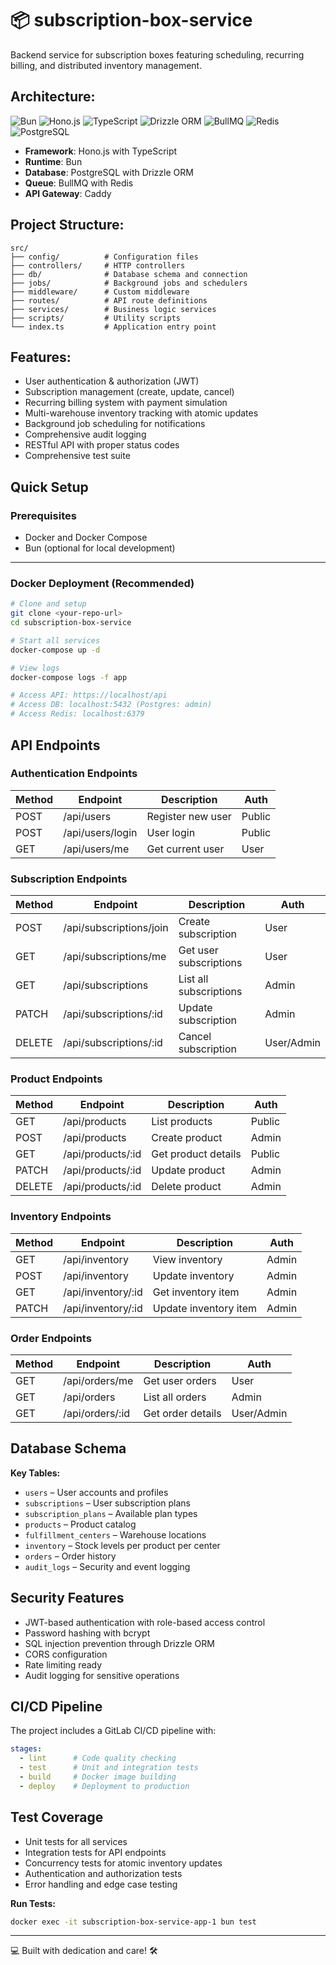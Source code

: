 # 📦 subscription-box-service
Backend service for subscription boxes featuring scheduling, recurring billing, and distributed inventory management.

## Architecture:
![Bun](https://img.shields.io/badge/Bun-000000?logo=bun&logoColor=white)
![Hono.js](https://img.shields.io/badge/Hono.js-FF5700?logo=hono&logoColor=white)
![TypeScript](https://img.shields.io/badge/TypeScript-3178C6?logo=typescript&logoColor=white)
![Drizzle ORM](https://img.shields.io/badge/Drizzle_ORM-3B82F6?logo=drizzle&logoColor=white)
![BullMQ](https://img.shields.io/badge/BullMQ-FF0000?logo=bullmq&logoColor=white)
![Redis](https://img.shields.io/badge/Redis-DC382D?logo=redis&logoColor=white)
![PostgreSQL](https://img.shields.io/badge/PostgreSQL-336791?logo=postgresql&logoColor=white)

- **Framework**: Hono.js with TypeScript
- **Runtime**: Bun
- **Database**: PostgreSQL with Drizzle ORM
- **Queue**: BullMQ with Redis
- **API Gateway**: Caddy

## Project Structure:
```plaintext
src/
├── config/          # Configuration files
├── controllers/     # HTTP controllers
├── db/              # Database schema and connection
├── jobs/            # Background jobs and schedulers
├── middleware/      # Custom middleware
├── routes/          # API route definitions
├── services/        # Business logic services
├── scripts/         # Utility scripts
└── index.ts         # Application entry point
```
## Features:
- User authentication & authorization (JWT)
- Subscription management (create, update, cancel)
- Recurring billing system with payment simulation
- Multi-warehouse inventory tracking with atomic updates
- Background job scheduling for notifications
- Comprehensive audit logging
- RESTful API with proper status codes
- Comprehensive test suite

## Quick Setup

### Prerequisites
- Docker and Docker Compose  
- Bun (optional for local development)  

---

### Docker Deployment (Recommended)

```bash
# Clone and setup
git clone <your-repo-url>
cd subscription-box-service

# Start all services
docker-compose up -d

# View logs
docker-compose logs -f app

# Access API: https://localhost/api
# Access DB: localhost:5432 (Postgres: admin)
# Access Redis: localhost:6379
```

## API Endpoints

### Authentication Endpoints

| Method | Endpoint         | Description       | Auth   |
|--------|----------------|-----------------|--------|
| POST   | /api/users      | Register new user | Public |
| POST   | /api/users/login | User login       | Public |
| GET    | /api/users/me   | Get current user | User   |

### Subscription Endpoints

| Method | Endpoint                     | Description            | Auth  |
|--------|------------------------------|-----------------------|-------|
| POST   | /api/subscriptions/join      | Create subscription    | User  |
| GET    | /api/subscriptions/me        | Get user subscriptions | User  |
| GET    | /api/subscriptions           | List all subscriptions | Admin |
| PATCH  | /api/subscriptions/:id       | Update subscription    | Admin |
| DELETE | /api/subscriptions/:id       | Cancel subscription    | User/Admin |

### Product Endpoints

| Method | Endpoint                | Description          | Auth  |
|--------|------------------------|--------------------|-------|
| GET    | /api/products           | List products       | Public |
| POST   | /api/products           | Create product      | Admin  |
| GET    | /api/products/:id       | Get product details | Public |
| PATCH  | /api/products/:id       | Update product      | Admin  |
| DELETE | /api/products/:id       | Delete product      | Admin  |

### Inventory Endpoints

| Method | Endpoint                  | Description          | Auth  |
|--------|---------------------------|--------------------|-------|
| GET    | /api/inventory            | View inventory      | Admin |
| POST   | /api/inventory            | Update inventory    | Admin |
| GET    | /api/inventory/:id        | Get inventory item  | Admin |
| PATCH  | /api/inventory/:id        | Update inventory item | Admin |

### Order Endpoints

| Method | Endpoint             | Description        | Auth      |
|--------|-------------------|------------------|----------|
| GET    | /api/orders/me      | Get user orders   | User     |
| GET    | /api/orders         | List all orders   | Admin    |
| GET    | /api/orders/:id     | Get order details | User/Admin |


## Database Schema
**Key Tables:**

- `users` – User accounts and profiles  
- `subscriptions` – User subscription plans  
- `subscription_plans` – Available plan types  
- `products` – Product catalog  
- `fulfillment_centers` – Warehouse locations  
- `inventory` – Stock levels per product per center  
- `orders` – Order history  
- `audit_logs` – Security and event logging  

## Security Features

- JWT-based authentication with role-based access control  
- Password hashing with bcrypt  
- SQL injection prevention through Drizzle ORM  
- CORS configuration  
- Rate limiting ready  
- Audit logging for sensitive operations  

## CI/CD Pipeline

The project includes a GitLab CI/CD pipeline with:

```yaml
stages:
  - lint      # Code quality checking
  - test      # Unit and integration tests
  - build     # Docker image building
  - deploy    # Deployment to production
```

## Test Coverage

- Unit tests for all services  
- Integration tests for API endpoints  
- Concurrency tests for atomic inventory updates  
- Authentication and authorization tests  
- Error handling and edge case testing 

**Run Tests:**
```bash
docker exec -it subscription-box-service-app-1 bun test
```
---
💻 Built with dedication and care! 🛠️